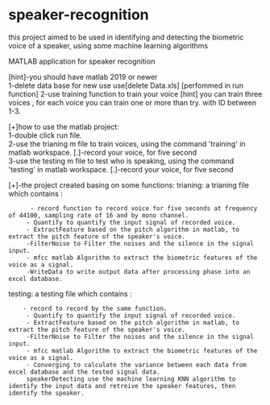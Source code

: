 # speaker-recognition
 this project aimed to be used in identifying and detecting the biometric voice of a speaker, using some machine learning algorithms


   MATLAB application for speaker recognition    
   
   

[hint]-you should have matlab 2019 or newer                                                              
1-delete data base for new use use[delete Data.xls] [perfommed in run function]
2-use training function to train your voice
[hint] you can train three voices , for each voice you can train one or more than try. with ID between 1-3.

[+]how to use the matlab project:                                                             
1-double click run file.                                                                        
2-use the trianing m file to train voices, using the command 'training' in matlab workspace.
[.]-record your voice, for five second                                                              
3-use the testing m file to test who is speaking, using the command 'testing' in matlab workspace.
[.]-record your voice, for five second 

[+]-the project created basing on some functions:
trianing: a trianing file which contains :
        
          - record function to record voice for five seconds at frequency of 44100, sampling rate of 16 and by mono channel.
         - Quantify to quantify the input signal of recorded voice.
         - ExtractFeature based on the pitch algorithm in matlab, to extract the pitch feature of the speaker's voice.
         -FilterNoise to Filter the noises and the silence in the signal input.
         - mfcc matlab Algorithm to extract the biometric features of the voice as a signal.
         -WriteData to write output data after processing phase into an excel database.
        
testing: a testing file which contains :

        - record to record by the same function.
         - Quantify to quantify the input signal of recorded voice.
         - ExtractFeature based on the pitch algorithm in matlab, to extract the pitch feature of the speaker's voice.
         -FilterNoise to Filter the noises and the silence in the signal input.
         - mfcc matlab Algorithm to extract the biometric features of the voice as a signal.
         - Converging to calculate the variance between each data from excel database and the tested signal data.
         speakerDetecting use the machine learning KNN algorithm to identify the input data and retreive the speaker features, then identify the speaker.
         
         
         
